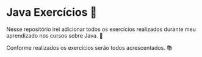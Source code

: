 # Java Exercícios 🚀
Nesse repositório irei adicionar todos os exercícios realizados durante meu aprendizado nos cursos sobre Java. 🔖

Conforme realizados os exercícios serão todos acrescentados. 📚
